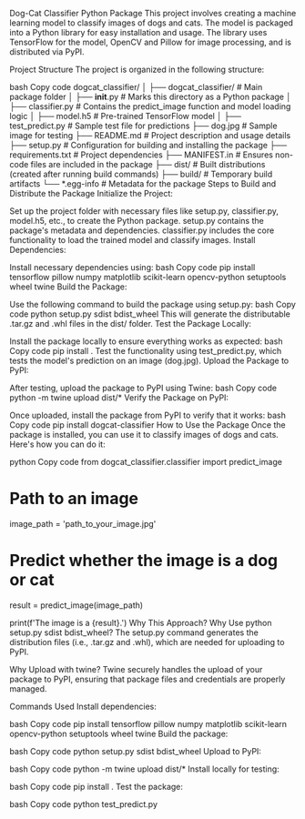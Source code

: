 Dog-Cat Classifier Python Package
This project involves creating a machine learning model to classify images of dogs and cats. The model is packaged into a Python library for easy installation and usage. The library uses TensorFlow for the model, OpenCV and Pillow for image processing, and is distributed via PyPI.

Project Structure
The project is organized in the following structure:

bash
Copy code
dogcat_classifier/
│
├── dogcat_classifier/         # Main package folder
│   ├── __init__.py            # Marks this directory as a Python package
│   ├── classifier.py          # Contains the predict_image function and model loading logic
│   ├── model.h5               # Pre-trained TensorFlow model
│
├── test_predict.py            # Sample test file for predictions
├── dog.jpg                    # Sample image for testing
├── README.md                  # Project description and usage details
├── setup.py                   # Configuration for building and installing the package
├── requirements.txt           # Project dependencies
├── MANIFEST.in                # Ensures non-code files are included in the package
├── dist/                      # Built distributions (created after running build commands)
├── build/                     # Temporary build artifacts
└── *.egg-info                 # Metadata for the package
Steps to Build and Distribute the Package
Initialize the Project:

Set up the project folder with necessary files like setup.py, classifier.py, model.h5, etc., to create the Python package.
setup.py contains the package's metadata and dependencies.
classifier.py includes the core functionality to load the trained model and classify images.
Install Dependencies:

Install necessary dependencies using:
bash
Copy code
pip install tensorflow pillow numpy matplotlib scikit-learn opencv-python setuptools wheel twine
Build the Package:

Use the following command to build the package using setup.py:
bash
Copy code
python setup.py sdist bdist_wheel
This will generate the distributable .tar.gz and .whl files in the dist/ folder.
Test the Package Locally:

Install the package locally to ensure everything works as expected:
bash
Copy code
pip install .
Test the functionality using test_predict.py, which tests the model's prediction on an image (dog.jpg).
Upload the Package to PyPI:

After testing, upload the package to PyPI using Twine:
bash
Copy code
python -m twine upload dist/*
Verify the Package on PyPI:

Once uploaded, install the package from PyPI to verify that it works:
bash
Copy code
pip install dogcat-classifier
How to Use the Package
Once the package is installed, you can use it to classify images of dogs and cats. Here's how you can do it:

python
Copy code
from dogcat_classifier.classifier import predict_image

# Path to an image
image_path = 'path_to_your_image.jpg'

# Predict whether the image is a dog or cat
result = predict_image(image_path)

print(f'The image is a {result}.')
Why This Approach?
Why Use python setup.py sdist bdist_wheel?
The setup.py command generates the distribution files (i.e., .tar.gz and .whl), which are needed for uploading to PyPI.

Why Upload with twine?
Twine securely handles the upload of your package to PyPI, ensuring that package files and credentials are properly managed.

Commands Used
Install dependencies:

bash
Copy code
pip install tensorflow pillow numpy matplotlib scikit-learn opencv-python setuptools wheel twine
Build the package:

bash
Copy code
python setup.py sdist bdist_wheel
Upload to PyPI:

bash
Copy code
python -m twine upload dist/*
Install locally for testing:

bash
Copy code
pip install .
Test the package:

bash
Copy code
python test_predict.py
